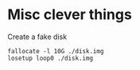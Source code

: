 Misc clever things
======================================

Create a fake disk
```
fallocate -l 10G ./disk.img
losetup loop0 ./disk.img
```
